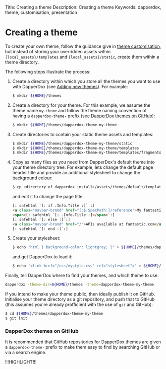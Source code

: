 Title: Creating a theme
Description: Creating a theme
Keywords: dapperdox, theme, customisation, presentation

# Creating a theme

To create your own theme, follow the guidance give in [theme customisation](/docs/theme-customisation), but instead of storing your overridden assets within `{local_assets}/templates`
and  `{local_assets}/static`, create them within a theme directory.

The following steps illustrate the process:

1. Create a directory within which you store all the themes you want to use with DapperDox
(see [Adding new themes](/docs/theme-overview#adding-new-themes)). For example:
    ```bash
    $ mkdir ${HOME}/themes
    ```

2. Create a directory for your theme. For this example, we assume the theme name `my-theme` and follow the theme naming convention of having a `dapperdox-theme-` prefix (see [DapperDox themes on GitHub](#dapperdox-themes-on-github)):
    ```bash
    $ mkdir ${HOME}/themes/dapperdox-theme-my-theme
    ```

4. Create directories to contain your static theme assets and templates:
    ```bash
    $ mkdir ${HOME}/themes/dapperdox-theme-my-theme/static
    $ mkdir ${HOME}/themes/dapperdox-theme-my-theme/templates
    $ mkdir ${HOME}/themes/dapperdox-theme-my-theme/templates/fragments
    ```

5. Copy as many files as you need from DapperDox's default theme into your theme directory tree. For example, lets change the default page header title and provide an additional stylesheet to change the background colour:
    ```bash
    $ cp <directory_of_dapperdox_install>/assets/themes/default/templates/fragments/header_bar_title.tmpl ${HOME}/themes/dapperdox-theme-my-theme/templates/fragments
    ```
    and edit it to change the page title:
    ```HTML
    [: safehtml `[: if .Info.Title :]` :]
    <a class="navbar-brand" href="[:$.SpecPath:]/reference">My fantastic.com API</a>
    <span>[: safehtml `[: .Info.Title :]</span>`:]
    [: safehtml `[: else :]`:]
    <a class="navbar-brand" href="/">APIs available at fantastic.com</a>
    [: safehtml `[: end :]`:]
    ```

6. Create your stylesheet:
    ```bash
    $ echo "html { background-color: lightgrey; }" > ${HOME}/themes/dapperdox-theme-my-theme/static/mystyle.css
    ```
    and get DapperDox to load it:
    ```bash
    $ echo '<link href="/css/mystyle.css" rel="stylesheet">' > ${HOME}/themes/dapperdox-theme-my-theme/templates/fragments/theme.tmpl
    ```

Finally, tell DapperDox where to find your themes, and which theme to use:
```bash
dapperdox -theme-dir=${HOME}/themes -theme=dapperdox-theme-my-theme
```

If you intend to make your theme public, then ideally publish it on GitHub. Initialise your
theme directory as a git repository, and push that to GitHub (this assumes you're already
profficient with the use of `git` and GitHub):
```bash
$ cd ${HOME}/themes/dapperdox-theme-my-theme
$ git init
```

### DapperDox themes on GitHub

It is recommended that GitHub repositories for DapperDox themes are  given a `dapperdox-theme-`
prefix to make them easy to find by searching GitHub or via a search engine.

!!!HIGHLIGHT!!!
